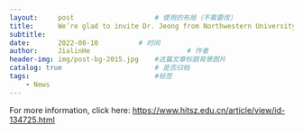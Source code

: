```yaml
---
layout:     post   				    # 使用的布局（不需要改）
title:      We’re glad to invite Dr. Jeong from Northwestern University to give a talk on AM 				# 标题 
subtitle:   
date:       2022-08-10			# 时间
author:     JialinHe						# 作者
header-img: img/post-bg-2015.jpg 	#这篇文章标题背景图片
catalog: true 						# 是否归档
tags:								#标签
    - News
---
```


For more information, click here:
https://www.hitsz.edu.cn/article/view/id-134725.html
